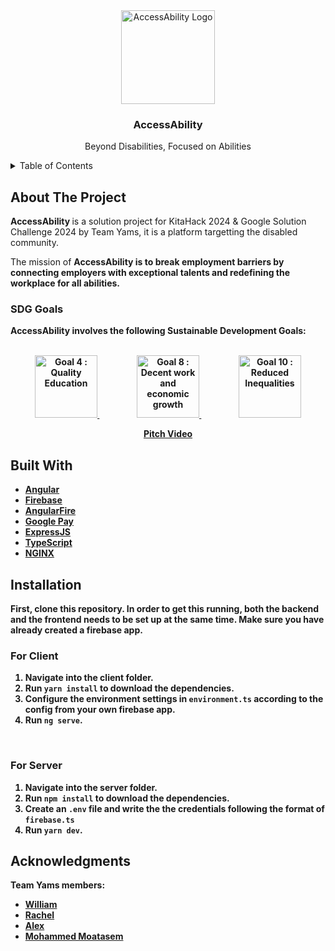 <!-- PROJECT LOGO -->
<div align="center">
  <a>
    <img src="https://github.com/datgai/AccessAbility/assets/23694752/eb362147-315d-421c-be37-804bb5170201" alt="AccessAbility Logo" height="150">
  </a>
  <h3>AccessAbility</h3>
  <p>Beyond Disabilities, Focused on Abilities</p>
</div>

<details>
  <summary>Table of Contents</summary>
  <ol>
    <li>
      <a href="#about-the-project">About The Project</a>
    </li>
    <li>
      <a href="#built-with">Built With</a>
    </li>
    <li>
      <a href="#installation">Installation</a>
    </li>
    <li><a href="#acknowledgments">Acknowledgments</a></li>
  </ol>
</details>

<!-- ABOUT THE PROJECT -->
## About The Project
<b> AccessAbility </b> is a solution project for KitaHack 2024 & Google Solution Challenge 2024 by Team Yams, it is a platform targetting the disabled community. 

The mission of <b> AccessAbility <b> is to break employment barriers by connecting employers with exceptional talents and redefining the workplace for all abilities.

<h3>SDG Goals</h3>
<b> AccessAbility </b> involves the following Sustainable Development Goals: 
<br>
<br>
<p align="center">
  <a href="https://sdgs.un.org/goals/goal4"> <img src="https://upload.wikimedia.org/wikipedia/commons/thumb/9/9d/Sustainable_Development_Goal_04QualityEducation.svg/1200px-Sustainable_Development_Goal_04QualityEducation.svg.png" height="100" alt="Goal 4 : Quality Education"> </a> &nbsp; &nbsp; &nbsp; &nbsp; &nbsp; &nbsp; &nbsp; &nbsp; &nbsp;  
  <a href="https://sdgs.un.org/goals/goal8"> <img src="https://upload.wikimedia.org/wikipedia/commons/thumb/b/bd/Sustainable_Development_Goal_08DecentWork.svg/800px-Sustainable_Development_Goal_08DecentWork.svg.png" height="100" alt="Goal 8 : Decent work and economic growth"> </a> &nbsp; &nbsp; &nbsp; &nbsp; &nbsp; &nbsp; &nbsp; &nbsp; &nbsp;
  <a href="https://sdgs.un.org/goals/goal10"> <img src="https://upload.wikimedia.org/wikipedia/commons/thumb/d/d4/Sustainable_Development_Goal_10.png/900px-Sustainable_Development_Goal_10.png?20180106213114" height="100" alt="Goal 10 : Reduced Inequalities"> </a>
</p>
</ul>

<p align="center">
  <a href="https://www.youtube.com/watch?v=qIFuQvkybNo">Pitch Video</a>
</p>

## Built With
* [Angular](https://angular.io/)
* [Firebase](https://firebase.google.com/)
* [AngularFire](https://www.npmjs.com/package/%40angular/fire)
* [Google Pay](https://www.npmjs.com/package/@google-pay/button-angular)
* [ExpressJS](https://expressjs.com/)
* [TypeScript](https://www.typescriptlang.org/)
* [NGINX](https://www.nginx.com/)

## Installation
First, clone this repository. In order to get this running, both the backend and the frontend needs to be set up at the same time. Make sure you have already created a firebase app.
<h3> For Client </h3>

1. Navigate into the client folder.
2. Run `yarn install` to download the dependencies.
3. Configure the environment settings in `environment.ts` according to the config from your own firebase app.
4. Run `ng serve`.
   
<br>
<h3> For Server </h3>

1. Navigate into the server folder.
2. Run `npm install` to download the dependencies.
3. Create an `.env` file and write the the credentials following the format of `firebase.ts`
4. Run `yarn dev`.

## Acknowledgments
Team Yams members:
* [William](https://github.com/Spimy)
* [Rachel](https://github.com/rachels-archive)
* [Alex](https://github.com/datgai)
* [Mohammed Moatasem](https://github.com/mammod2)
